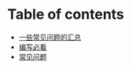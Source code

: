 # Table of contents

* [一些常见问题的汇总](README.md)
* [编写必看](bian-xie-bi-kan.md)
* [常见问题](chang-jian-wen-ti.md)
